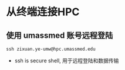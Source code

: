 # 从终端连接HPC #
## 使用 umassmed 账号远程登陆 ##
` ssh zixuan.ye-umw@hpc.umassmed.edu `
- ssh is secure shell, 用于远程登陆和数据传输
